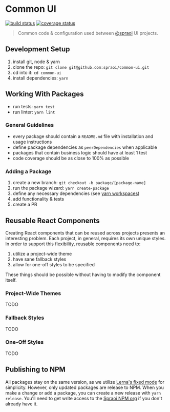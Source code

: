 # Common UI

[![build status](https://travis-ci.org/spraoi/common-ui.svg?branch=master)](https://travis-ci.org/spraoi/common-ui/)
[![coverage status](https://coveralls.io/repos/github/spraoi/common-ui/badge.svg?branch=master)](https://coveralls.io/github/spraoi/common-ui/)

> Common code & configuration used between [@spraoi](https://github.com/spraoi/) UI projects.

## Development Setup

1. install git, node & yarn
2. clone the repo: `git clone git@github.com:spraoi/common-ui.git`
3. cd into it: `cd common-ui`
4. install dependencies: `yarn`

## Working With Packages

- run tests: `yarn test`
- run linter: `yarn lint`

### General Guidelines

- every package should contain a `README.md` file with installation and usage instructions
- define package dependencies as `peerDependencies` when applicable
- packages that contain business logic should have at least 1 test
- code coverage should be as close to 100% as possible

### Adding a Package

1. create a new branch: `git checkout -b package/[package-name]`
2. run the package wizard: `yarn create-package`
3. define any necessary dependencies (see [yarn workspaces](https://yarnpkg.com/lang/en/docs/workspaces/))
4. add functionality & tests
5. create a PR

## Reusable React Components

Creating React components that can be reused across projects presents an interesting problem. Each project, in general,
requires its own unique styles. In order to support this flexibility, reusable components need to:

1. utilize a project-wide theme
2. have sane fallback styles
3. allow for one-off styles to be specified

These things should be possible without having to modify the component itself.

### Project-Wide Themes

TODO

### Fallback Styles

TODO

### One-Off Styles

TODO

## Publishing to NPM

All packages stay on the same version, as we utilize
[Lerna's fixed mode](https://github.com/lerna/lerna#fixedlocked-mode-default) for simplicity. However, only updated
packages are release to NPM. When you make a change or add a package, you can create a new release with `yarn release`.
You'll need to get write access to the [Spraoi NPM org](https://www.npmjs.com/org/spraoi) if you don't already have it.
